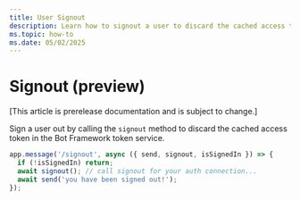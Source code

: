 ```yaml
---
title: User Signout
description: Learn how to signout a user to discard the cached access token.
ms.topic: how-to
ms.date: 05/02/2025
---
```


# Signout (preview)

[This article is prerelease documentation and is subject to change.]

Sign a user out by calling the `signout` method to discard the cached access token in the Bot Framework token service.

```ts
app.message('/signout', async ({ send, signout, isSignedIn }) => {
  if (!isSignedIn) return;
  await signout(); // call signout for your auth connection...
  await send('you have been signed out!');
});

```
